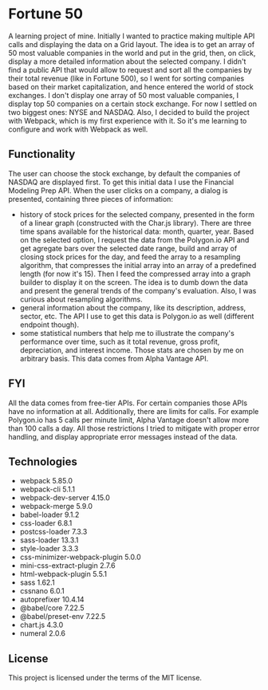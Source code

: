 # Fortune 50
A learning project of mine. Initially I wanted to practice making multiple API calls and displaying the data on a Grid layout. The idea is to get an array of 50 most valuable companies in the world and put in the grid, then, on click, display a more detailed information about the selected company. I didn't find a public API that would allow to request and sort all the companies by their total revenue (like in Fortune 500), so I went for sorting companies based on their market capitalization, and hence entered the world of stock exchanges. I don't display one array of 50 most valuable companies, I display top 50 companies on a certain stock exchange. For now I settled on two biggest ones: NYSE and NASDAQ.
Also, I decided to build the project with Webpack, which is my first experience with it. So it's me learning to configure and work with Webpack as well.

## Functionality
The user can choose the stock exchange, by default the companies of NASDAQ are displayed first. To get this initial data I use the Financial Modeling Prep API.
When the user clicks on a company, a dialog is presented, containing three pieces of information:
- history of stock prices for the selected company, presented in the form of a linear graph (constructed with the Char.js library). There are three time spans available for the historical data: month, quarter, year. Based on the selected option, I request the data from the Polygon.io API and get agregate bars over the selected date range, build and array of closing stock prices for the day, and feed the array to a resampling algorithm, that compresses the initial array into an array of a predefined length (for now it's 15). Then I feed the compressed array into a graph builder to display it on the screen. The idea is to dumb down the data and present the general trends of the company's evaluation. Also, I was curious about resampling algorithms.
- general information about the company, like its description, address, sector, etc. The API I use to get this data is Polygon.io as well (different endpoint though).
- some statistical numbers that help me to illustrate the company's performance over time, such as it total revenue, gross profit, depreciation, and interest income. Those stats are chosen by me on arbitrary basis. This data comes from Alpha Vantage API.

## FYI
All the data comes from free-tier APIs. For certain companies those APIs have no information at all. Additionally, there are limits for calls. For example Polygon.io has 5 calls per minute limit, Alpha Vantage doesn't allow more than 100 calls a day. All those restrictions I tried to mitigate with proper error handling, and display appropriate error messages instead of the data.

## Technologies
- webpack 5.85.0
- webpack-cli 5.1.1
- webpack-dev-server 4.15.0
- webpack-merge 5.9.0
- babel-loader 9.1.2
- css-loader 6.8.1
- postcss-loader 7.3.3
- sass-loader 13.3.1
- style-loader 3.3.3
- css-minimizer-webpack-plugin 5.0.0
- mini-css-extract-plugin 2.7.6
- html-webpack-plugin 5.5.1
- sass 1.62.1
- cssnano 6.0.1
- autoprefixer 10.4.14
- @babel/core 7.22.5
- @babel/preset-env 7.22.5
- chart.js 4.3.0
- numeral 2.0.6


## License
This project is licensed under the terms of the MIT license.